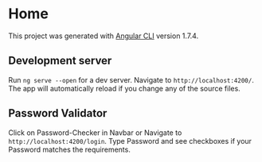 # Home

This project was generated with [Angular CLI](https://github.com/angular/angular-cli) version 1.7.4.

## Development server

Run `ng serve --open` for a dev server. Navigate to `http://localhost:4200/`. The app will automatically reload if you change any of the source files.

## Password Validator

Click on Password-Checker in Navbar or Navigate to `http://localhost:4200/login`.
Type Password and see checkboxes if your Password matches the requirements.
